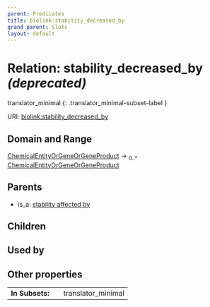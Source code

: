 ```yaml
---
parent: Predicates
title: biolink:stability_decreased_by
grand_parent: Slots
layout: default
---
```


# Relation: stability_decreased_by _(deprecated)_

translator_minimal
{: .translator_minimal-subset-label }




URI: [biolink:stability_decreased_by](https://w3id.org/biolink/vocab/stability_decreased_by)

## Domain and Range

[ChemicalEntityOrGeneOrGeneProduct](ChemicalEntityOrGeneOrGeneProduct.md) ->  <sub>0..\*</sub> [ChemicalEntityOrGeneOrGeneProduct](ChemicalEntityOrGeneOrGeneProduct.md)

## Parents

 *  is_a: [stability affected by](stability_affected_by.md)

## Children


## Used by


## Other properties

|  |  |  |
| --- | --- | --- |
| **In Subsets:** | | translator_minimal |

